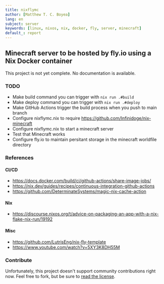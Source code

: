 ```yaml
---
title: nixflymc
author: [Matthew T. C. Boyea]
lang: en
subject: server
keywords: [linux, nixos, nix, docker, fly, server, minecraft]
default_: report
---
```

## Minecraft server to be hosted by fly.io using a Nix Docker container

This project is not yet complete. No documentation is available.

### TODO

- Make build command you can trigger with `nix run .#build`
- Make deploy command you can trigger with `nix run .#deploy`
- Make GitHub Actions trigger the build process when you push to main branch
- Configure nixflymc.nix to require https://github.com/Infinidoge/nix-minecraft
- Configure nixflymc.nix to start a minecraft server
- Test that Minecraft works
- Configure fly.io to maintain persitant storage in the minecraft worldfile directory

### References

#### CI/CD

- https://docs.docker.com/build/ci/github-actions/share-image-jobs/
- https://nix.dev/guides/recipes/continuous-integration-github-actions
- https://github.com/DeterminateSystems/magic-nix-cache-action

#### Nix

- https://discourse.nixos.org/t/advice-on-packaging-an-app-with-a-nix-flake-nix-run/19192

#### Misc

- https://github.com/LutrisEng/nix-fly-template
- https://www.youtube.com/watch?v=5XY3K8DH55M


#### 


### Contribute

Unfortunately, this project doesn't support community contributions right now. Feel free to fork, but be sure to [read the license](./LICENSE.md).


